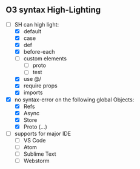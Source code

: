 ## O3 syntax High-Lighting
- [ ] SH can high light:
    - [x] default
    - [x] case
    - [x] def
    - [x] before-each
    - [ ] custom elements
        - [ ] proto
        - [ ] test
    - [x] use @/
    - [x] require props
    - [x] imports
- [x] no syntax-error on the following global Objects:
    - [x] Refs
    - [x] Async
    - [x] Store
    - [x] Proto (...)
- [ ] supports for major IDE
    - [ ] VS Code
    - [ ] Atom
    - [ ] Sublime Text
    - [ ] Webstorm
